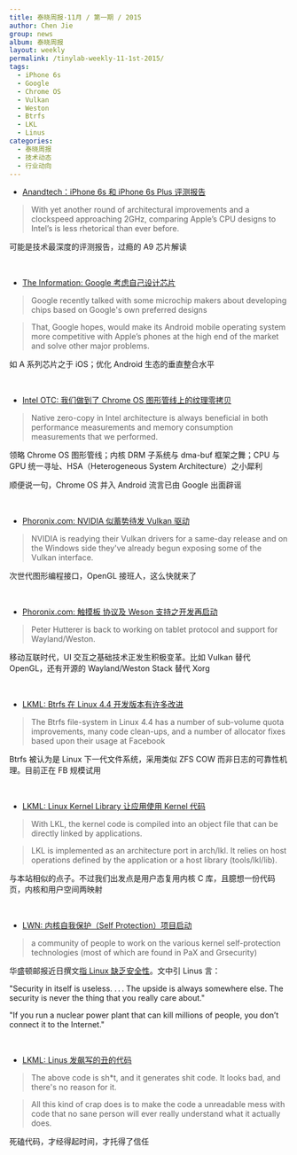 ```yaml
---
title: 泰晓周报·11月 / 第一期 / 2015
author: Chen Jie
group: news
album: 泰晓周报
layout: weekly
permalink: /tinylab-weekly-11-1st-2015/
tags:
  - iPhone 6s
  - Google
  - Chrome OS
  - Vulkan
  - Weston
  - Btrfs
  - LKL
  - Linus
categories:
  - 泰晓周报
  - 技术动态
  - 行业动向
---
```


- [Anandtech：iPhone 6s 和 iPhone 6s Plus 评测报告](http://anandtech.com/show/9686/the-apple-iphone-6s-and-iphone-6s-plus-review)

> With yet another round of architectural improvements and a clockspeed approaching 2GHz, comparing Apple’s CPU designs to Intel’s is less rhetorical than ever before.

可能是技术最深度的评测报告，过瘾的 A9 芯片解读

<br/>

- [The Information: Google 考虑自己设计芯片](https://www.theinformation.com/with-apple-in-mind-google-seeks-android-chip-partners)

> Google recently talked with some microchip makers about developing chips based on Google's own preferred designs

> That, Google hopes, would make its Android mobile operating system more competitive with Apple’s phones at the high end of the market and solve other major problems.

如 A 系列芯片之于 iOS；优化 Android 生态的垂直整合水平

<br/>

- [Intel OTC: 我们做到了 Chrome OS 图形管线上的纹理零拷贝](https://01.org/zh/blogs/2015/zero-copy-texture-uploads-chrome-os)

> Native zero-copy in Intel architecture is always beneficial in both performance measurements and memory consumption measurements that we performed.

领略 Chrome OS 图形管线；内核 DRM 子系统与 dma-buf 框架之舞；CPU 与 GPU 统一寻址、HSA（Heterogeneous System Architecture）之小犀利

顺便说一句，Chrome OS 并入 Android 流言已由 Google 出面辟谣

<br/>

- [Phoronix.com: NVIDIA 似蓄势待发 Vulkan 驱动](http://www.phoronix.com/scan.php?page=news_item&px=NVIDIA-Vulkan-Nearing-Release)

> NVIDIA is readying their Vulkan drivers for a same-day release and on the Windows side they've already begun exposing some of the Vulkan interface. 

次世代图形编程接口，OpenGL 接班人，这么快就来了

<br/>

- [Phoronix.com: 触摸板 协议及 Weson 支持之开发再启动](http://www.phoronix.com/scan.php?page=news_item&px=Tablet-Revised-For-Wayland)

> Peter Hutterer is back to working on tablet protocol and support for Wayland/Weston.

移动互联时代，UI 交互之基础技术正发生积极变革。比如 Vulkan 替代 OpenGL，还有开源的 Wayland/Weston Stack 替代 Xorg

<br/>

- [LKML: Btrfs 在 Linux 4.4 开发版本有许多改进](http://lkml.iu.edu/hypermail/linux/kernel/1511.0/04360.html)

> The Btrfs file-system in Linux 4.4 has a number of sub-volume quota improvements, many code clean-ups, and a number of allocator fixes based upon their usage at Facebook

Btrfs 被认为是 Linux 下一代文件系统，采用类似 ZFS COW 而非日志的可靠性机理。目前正在 FB 规模试用

<br/>

- [LKML: Linux Kernel Library 让应用使用 Kernel 代码](http://lkml.iu.edu/hypermail/linux/kernel/1511.0/01898.html)

> With LKL, the kernel code is compiled into an object file that can be directly linked by applications.

> LKL is implemented as an architecture port in arch/lkl. It relies on host operations defined by the application or a host library (tools/lkl/lib).

与本站相似的点子。不过我们出发点是用户态复用内核 C 库，且臆想一份代码页，内核和用户空间两映射

<br/>

- [LWN: 内核自我保护（Self Protection）项目启动](http://lwn.net/Articles/663361/rss)

> a community of people to work on the various kernel self-protection technologies (most of which are found in PaX and Grsecurity)

华盛顿邮报近日撰文[指 Linux 缺乏安全性](http://www.washingtonpost.com/sf/business/2015/11/05/net-of-insecurity-the-kernel-of-the-argument/)。文中引 Linus 言：

"Security in itself is useless. . . . The upside is always somewhere else. The security is never the thing that you really care about."

"If you run a nuclear power plant that can kill millions of people, you don’t connect it to the Internet."

<br/>

- [LKML: Linus 发飙写的丑的代码](http://lkml.iu.edu/hypermail/linux/kernel/1510.3/02866.html)

> The above code is sh*t, and it generates shit code. It looks bad, and there's no reason for it.

> All this kind of crap does is to make the code a unreadable mess with code that no sane person will ever really understand what it actually does.

死磕代码，才经得起时间，才托得了信任
